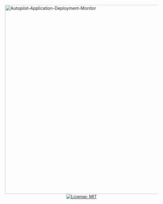 <img width="1536" height="624" alt="Autopilot-Application-Deployment-Monitor" src="https://github.com/user-attachments/assets/2db8cc64-8ea5-4273-9162-66a78e16899f" />



<div align="center">
  <a href="https://opensource.org/licenses/MIT">
    <img src="https://img.shields.io/badge/License-MIT-yellow.svg" alt="License: MIT">
  </a>
</div>
